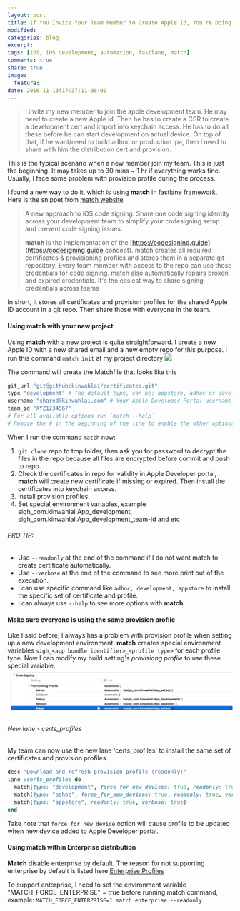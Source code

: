 ```yaml
---
layout: post
title: If You Invite Your Team Member to Create Apple Id, You're Doing It Wrong
modified:
categories: blog
excerpt:
tags: [iOS, iOS development, automation, fastlane, match]
comments: true
share: true
image:
  feature:
date: 2016-11-13T17:37:11-08:00
---
```



> I invite my new member to join the apple development team. He may need to create a new Apple id. Then he has to create a CSR to create a development cert and import into keychain access. He has to do all these before he can start development on actual device. On top of that, if he want/need to build adhoc or production ipa, then I need to share with him the distribution cert and provision.

This is the typical scenario when a new member join my team. This is just the beginning. It may takes up to 30 mins ~ 1 hr if everything works fine. Usually, I face some problem with provision profile during the process.

I found a new way to do it, which is using **match** in fastlane framework. Here is the snippet from [match website](https://github.com/fastlane/fastlane/tree/master/match)

> A new approach to iOS code signing: Share one code signing identity across your development team to simplify your codesigning setup and prevent code signing issues.
>
>**match** is the implementation of the [https://codesigning.guide](https://codesigning.guide concept). match creates all required certificates & provisioning profiles and stores them in a separate git repository. Every team member with access to the repo can use those credentials for code signing. match also automatically repairs broken and expired credentials. It's the easiest way to share signing credentials across teams

In short, it stores all certificates and provision profiles for the shared Apple ID account in a git repo. Then share those with everyone in the team.

#### Using match with your new project

Using **match** with a new project is quite straightforward. I create a new Apple ID with a new shared email and a new empty repo for this purpose. I run this command `match init` at my project directory ![](https://github.com/fastlane/fastlane/raw/master/match/assets/match_init.gif)

The command will create the Matchfile that looks like this
```ruby
git_url "git@github:kinwahlai/certificates.git"
type "development" # The default type, can be: appstore, adhoc or development
username "shared@kinwahlai.com" # Your Apple Developer Portal username
team_id "XYZ1234567"
# For all available options run `match --help`
# Remove the # in the beginning of the line to enable the other options
```

When I run the command `match` now:
1. `git clone` repo to tmp folder, then ask you for password to decrypt the files in the repo because all files are encrypted before commit and push to repo.
2. Check the certificates in repo for validity in Apple Developer portal, **match** will create new certificate if missing or expired. Then install the certificates into keychain access.
3. Install provision profiles.
4. Set special environment variables, example sigh_com.kinwahlai.App_development, sigh_com.kinwahlai.App_development_team-id and etc

###### PRO TIP:
* Use `--readonly` at the end of the command if I do not want match to create certificate automatically.
* Use `--verbose` at the end of the command to see more print out of the execution.
* I can use specific command like `adhoc, development, appstore` to install the specific set of certificate and profile.
* I can always use `--help` to see more options with **match**

#### Make sure everyone is using the same provision profile

Like I said before, I always has a problem with provision profile when setting up a new development environment. **match** creates special environment variables `sigh_<app bundle identifier>_<profile type>` for each profile type. Now I can modify my build setting's *provisiong profile* to use these special variable.
![](/images/match/fastlane-match.png)

###### New lane - certs_profiles
My team can now use the new lane 'certs_profiles' to install the same set of certificates and provision profiles.

```ruby
desc "Download and refresh provision profile (readonly)"
lane :certs_profiles do
  match(type: "development", force_for_new_devices: true, readonly: true, verbose: true)
  match(type: "adhoc", force_for_new_devices: true, readonly: true, verbose: true)
  match(type: "appstore", readonly: true, verbose: true)
end
```

Take note that `force_for_new_device` option will cause profile to be updated when new device added to Apple Developer portal.


#### Using match within Enterprise distribution

**Match** disable enterprise by default. The reason for not supporting enterprise by default is listed here [Enterprise Profiles](https://github.com/fastlane/fastlane/tree/master/match#enterprise-profiles)

To support enterprise, I need to set the environment variable "MATCH_FORCE_ENTERPRISE" = true before running match command, example: `MATCH_FORCE_ENTERPRISE=1 match enterprise --readonly`
